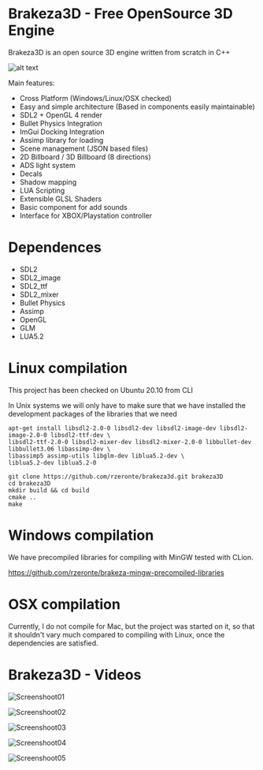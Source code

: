 # Brakeza3D - Free OpenSource 3D Engine

Brakeza3D is an open source 3D engine written from scratch in C++

![alt text](https://brakeza.com/wp-content/uploads/2024/01/brakeza3d-2024.png)

Main features:

- Cross Platform (Windows/Linux/OSX checked)
- Easy and simple architecture (Based in components easily maintainable)
- SDL2 + OpenGL 4 render
- Bullet Physics Integration
- ImGui Docking Integration
- Assimp library for loading
- Scene management (JSON based files)
- 2D Billboard / 3D Billboard (8 directions) 
- ADS light system
- Decals
- Shadow mapping
- LUA Scripting
- Extensible GLSL Shaders
- Basic component for add sounds
- Interface for XBOX/Playstation controller

# Dependences

- SDL2
- SDL2_image
- SDL2_ttf
- SDL2_mixer
- Bullet Physics
- Assimp
- OpenGL
- GLM
- LUA5.2

# Linux compilation

This project has been checked on Ubuntu 20.10 from CLI

In Unix systems we will only have to make sure that we have installed the development packages of the libraries that we need

``` 
apt-get install libsdl2-2.0-0 libsdl2-dev libsdl2-image-dev libsdl2-image-2.0-0 libsdl2-ttf-dev \
libsdl2-ttf-2.0-0 libsdl2-mixer-dev libsdl2-mixer-2.0-0 libbullet-dev libbullet3.06 libassimp-dev \
libassimp5 assimp-utils libglm-dev liblua5.2-dev \
liblua5.2-dev liblua5.2-0
```

``` 
git clone https://github.com/rzeronte/brakeza3d.git brakeza3D
cd brakeza3D
mkdir build && cd build
cmake ..
make
```

# Windows compilation

We have precompiled libraries for compiling with MinGW tested with CLion.

https://github.com/rzeronte/brakeza-mingw-precompiled-libraries


# OSX compilation

Currently, I do not compile for Mac, but the project was started on it, so that it shouldn't vary much compared to compiling with Linux, once the dependencies are satisfied.

# Brakeza3D - Videos

![Screenshoot01](https://brakeza.com/wp-content/uploads/2024/01/screenshoot_2024_04.png)

![Screenshoot02](https://brakeza.com/wp-content/uploads/2024/01/screenshoot_2024_03.png)

![Screenshoot03](https://brakeza.com/wp-content/uploads/2024/01/screenshoot_2024_02.png)

![Screenshoot04](https://brakeza.com/wp-content/uploads/2024/01/screenshoot_2024_01.png)

![Screenshoot05](https://brakeza.com/wp-content/uploads/2024/01/brakeza3d-2024-menu.png)
